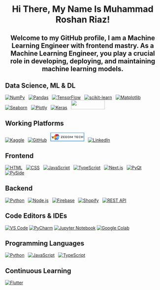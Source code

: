 
<h1 align="center">Hi There, My Name Is Muhammad Roshan Riaz!</h1>

<h2 align="center"> Welcome to my GitHub profile, I am a  Machine Learning Engineer with frontend mastry. As a Machine Learning Engineer, you play a crucial role in developing, deploying, and maintaining machine learning models.</h2>

## Data Science, ML & DL

[![NumPy](https://img.shields.io/badge/NumPy-013243?style=for-the-badge&logo=numpy&logoColor=white)](https://github.com/Muhammad-Roshaan/Numpy-Mastery)
&nbsp;&nbsp;[![Pandas](https://img.shields.io/badge/Pandas-150458?style=for-the-badge&logo=pandas&logoColor=white)](https://github.com/Muhammad-Roshaan/Pandas-Mastery)
&nbsp;&nbsp;[![TensorFlow](https://img.shields.io/badge/TensorFlow-FF6F00?style=for-the-badge&logo=tensorflow&logoColor=white)](https://github.com/Muhammad-Roshaan)
&nbsp;&nbsp;[![scikit-learn](https://img.shields.io/badge/scikit--learn-F7931E?style=for-the-badge&logo=scikit-learn&logoColor=white)](https://github.com/Muhammad-Roshaan)
&nbsp;&nbsp;[![Matplotlib](https://img.shields.io/badge/Matplotlib-3776AB?style=for-the-badge&logo=matplotlib&logoColor=white)](https://github.com/Muhammad-Roshaan/Matplotlib-Mastery)
&nbsp;&nbsp;[![Seaborn](https://img.shields.io/badge/Seaborn-4EAE53?style=for-the-badge&logo=seaborn&logoColor=black)](https://github.com/Muhammad-Roshaan)
&nbsp;&nbsp;[![Plotly](https://img.shields.io/badge/Plotly-239120?style=for-the-badge&logo=plotly&logoColor=white)](https://github.com/Muhammad-Roshaan/Plotly-Mastery)
&nbsp;&nbsp;[![Keras](https://img.shields.io/badge/Keras-D00000?style=for-the-badge&logo=keras&logoColor=white)](https://github.com/Muhammad-Roshaan/Keras-Mastry)
&nbsp;&nbsp;[<img src="https://raw.githubusercontent.com/Muhammad-Roshaan/Muhammad-Roshaan/Datasets/blob/main/Datasets%20logo.png" width="110" height="30">](https://github.com/Muhammad-Roshaan/Datasets)

## Working Platforms 
[![Kaggle](https://img.shields.io/badge/Kaggle-20BEFF?style=for-the-badge&logo=kaggle&logoColor=white)](https://www.kaggle.com/muhammadroshaanriaz)
&nbsp;&nbsp;[![GitHub](https://img.shields.io/badge/GitHub-181717?style=for-the-badge&logo=github&logoColor=white)](https://github.com/Muhammad-Roshaan)
&nbsp;&nbsp;[<img src="https://raw.githubusercontent.com/Muhammad-Roshaan/Muhammad-Roshaan/main/ZeeomTech%20logo.png" width="110" height="30">](https://zeeomtech.com/)
&nbsp;&nbsp;[![LinkedIn](https://img.shields.io/badge/LinkedIn-0077B5?style=for-the-badge&logo=linkedin&logoColor=white)](https://www.linkedin.com/in/muhammad-roshaan-riaz-mrr/)


## Frontend 

[![HTML](https://img.shields.io/badge/HTML5-E34F26?style=for-the-badge&logo=html5&logoColor=white)](https://github.com/Muhammad-Roshaan/Html-Mastry)
&nbsp;&nbsp;[![CSS](https://img.shields.io/badge/CSS3-1572B6?style=for-the-badge&logo=css3&logoColor=white)](https://github.com/Muhammad-Roshaan/Html-Mastry)
&nbsp;&nbsp;[![JavaScript](https://img.shields.io/badge/JavaScript-F7DF1E?style=for-the-badge&logo=javascript&logoColor=black)](https://github.com/Muhammad-Roshaan/Html-Mastry)
&nbsp;&nbsp;[![TypeScript](https://img.shields.io/badge/TypeScript-007ACC?style=for-the-badge&logo=typescript&logoColor=white)](https://github.com/Muhammad-Roshaan/Html-Mastry)
&nbsp;&nbsp;[![Next.js](https://img.shields.io/badge/Next.js-000000?style=for-the-badge&logo=next.js&logoColor=white)](https://github.com/Muhammad-Roshaan/Html-Mastry)
&nbsp;&nbsp;[![PyQt](https://img.shields.io/badge/PyQt-41CD52?style=for-the-badge&logo=qt&logoColor=white)](https://github.com/Muhammad-Roshaan/PyQt_Pyside_Free_Templates)
&nbsp;&nbsp;[![PySide](https://img.shields.io/badge/PySide-41CD52?style=for-the-badge&logo=qt&logoColor=white)](https://github.com/Muhammad-Roshaan/PyQt_Pyside_Free_Templates)


## Backend 

[![Python](https://img.shields.io/badge/Python-3776AB?style=for-the-badge&logo=python&logoColor=white)](https://github.com/Muhammad-Roshaan/Advance_Python_Programs)
&nbsp;&nbsp;[![Node.js](https://img.shields.io/badge/Node.js-43853D?style=for-the-badge&logo=node.js&logoColor=white)](https://github.com/Muhammad-Roshaan/Html-Mastry)
&nbsp;&nbsp;[![Firebase](https://img.shields.io/badge/Firebase-FFCA28?style=for-the-badge&logo=firebase&logoColor=black)](https://github.com/Muhammad-Roshaan)
&nbsp;&nbsp;[![Shopify](https://img.shields.io/badge/Shopify-7AB55C?style=for-the-badge&logo=shopify&logoColor=white)](https://github.com/Muhammad-Roshaan)
&nbsp;&nbsp;[![REST API](https://img.shields.io/badge/REST_API-009696?style=for-the-badge&logo=rest&logoColor=white)](https://github.com/Muhammad-Roshaan)

## Code Editors & IDEs

[![VS Code](https://img.shields.io/badge/VS_Code-0078D4?style=for-the-badge&logo=visual-studio-code&logoColor=white)](https://github.com/Muhammad-Roshaan)
[![PyCharm](https://img.shields.io/badge/PyCharm-000000?style=for-the-badge&logo=pycharm&logoColor=white)](https://github.com/Muhammad-Roshaan)
[![Jupyter Notebook](https://img.shields.io/badge/Jupyter_Notebook-F37626?style=for-the-badge&logo=jupyter&logoColor=white)](https://github.com/Muhammad-Roshaan)
[![Google Colab](https://img.shields.io/badge/Google_Colab-F9AB00?style=for-the-badge&logo=google-colab&logoColor=white)](https://github.com/Muhammad-Roshaan)



## Programming Languages 

[![Python](https://img.shields.io/badge/Python-3776AB?style=for-the-badge&logo=python&logoColor=white)](https://github.com/Muhammad-Roshaan/Advance_Python_Programs)
&nbsp;&nbsp;[![JavaScript](https://img.shields.io/badge/JavaScript-F7DF1E?style=for-the-badge&logo=javascript&logoColor=black)](https://github.com/Muhammad-Roshaan/Html-Mastry)
&nbsp;&nbsp;[![TypeScript](https://img.shields.io/badge/TypeScript-3178C6?style=for-the-badge&logo=typescript&logoColor=white)](https://github.com/Muhammad-Roshaan)

## Continuous Learning 

[![Flutter](https://img.shields.io/badge/Flutter-02569B?style=for-the-badge&logo=flutter&logoColor=white)](https://github.com/Muhammad-Roshaan)


